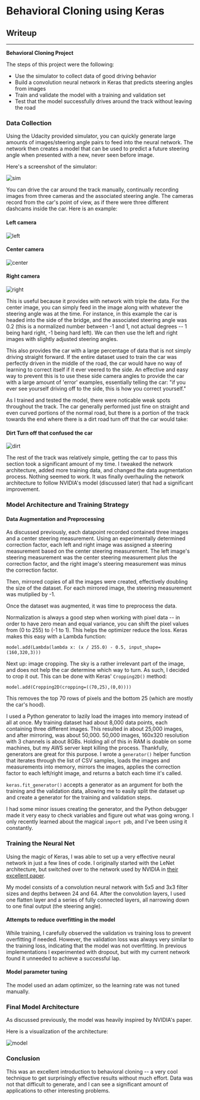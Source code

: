 # **Behavioral Cloning using Keras**

## Writeup

---

**Behavioral Cloning Project**

The steps of this project were the following:
* Use the simulator to collect data of good driving behavior
* Build a convolution neural network in Keras that predicts steering angles from images
* Train and validate the model with a training and validation set
* Test that the model successfully drives around the track without leaving the road


### Data Collection

Using the Udacity provided simulator, you can quickly generate large amounts of images/steering angle pairs to feed into the neural network. The network then creates a model that can be used to predict a future steering angle when presented with a new, never seen before image.

Here's a screenshot of the simulator:

![sim]

You can drive the car around the track manually, continually recording images from three cameras and the associated steering angle. The cameras record from the car's point of view, as if there were three different dashcams inside the car. Here is an example:

#### Left camera
![left]

#### Center camera
![center]

#### Right camera
![right]

This is useful because it provides with network with triple the data. For the center image, you can simply feed in the image along with whatever the steering angle was at the time. For instance, in this example the car is headed into the side of the bridge, and the associated steering angle was 0.2 (this is a normalized number between -1 and 1, not actual degrees -- 1 being hard right, -1 being hard left). We can then use the left and right images with slightly adjusted steering angles.

This also provides the car with a large percentage of data that is not simply driving straight forward. If the entire dataset used to train the car was perfectly driven in the middle of the road, the car would have no way of learning to correct itself if it ever veered to the side. An effective and easy way to prevent this is to use these side camera angles to provide the car with a large amount of 'error' examples, essentially telling the car: "if you ever see yourself driving off to the side, this is how you correct yourself."

As I trained and tested the model, there were noticable weak spots throughout the track. The car generally performed just fine on straight and even curved portions of the normal road, but there is a portion of the track towards the end where there is a dirt road turn off that the car would take:

#### Dirt Turn off that confused the car
![dirt]

The rest of the track was relatively simple, getting the car to pass this section took a significant amount of my time. I tweaked the network architecture, added more training data, and changed the data augmentation process. Nothing seemed to work. It was finally overhauling the network architecture to follow NVIDIA's model (discussed later) that had a significant improvement.

### Model Architecture and Training Strategy

#### Data Augmentation and Preprocessing

As discussed previously, each datapoint recorded contained three images and a center steering measurement. Using an experimentally determined correction factor, each left and right image was assigned a steering measurement based on the center steering measurement. The left image's steering measurement was the center steering measurement plus the correction factor, and the right image's steering measurement was minus the correction factor.

Then, mirrored copies of all the images were created, effectively doubling the size of the dataset. For each mirrored image, the steering measurement was mutiplied by -1.

Once the dataset was augmented, it was time to preprocess the data.

Normalization is always a good step when working with pixel data -- in order to have zero mean and equal variance, you can shift the pixel values from (0 to 255) to (-1 to 1). This helps the optimizer reduce the loss. Keras makes this easy with a Lambda function:

```
model.add(Lambda(lambda x: (x / 255.0) - 0.5, input_shape=(160,320,3)))
```

Next up: image cropping. The sky is a rather irrelevant part of the image, and does not help the car determine which way to turn. As such, I decided to crop it out. This can be done with Keras' `Cropping2D()` method:

```
model.add(Cropping2D(cropping=((70,25),(0,0))))
```

This removes the top 70 rows of pixels and the bottom 25 (which are mostly the car's hood).

I used a Python generator to lazily load the images into memory instead of all at once. My training dataset had about 8,000 data points, each containing three different images. This resulted in about 25,000 images, and after mirroring, was about 50,000. 50,000 images, 160x320 resolution with 3 channels is about 8GBs. Holding all of this in RAM is doable on some machines, but my AWS server kept killing the process. Thankfully, generators are great for this purpose. I wrote a `generator()` helper function that iterates through the list of CSV samples, loads the images and measurements into memory, mirrors the images, applies the correction factor to each left/right image, and returns a batch each time it's called.

`keras.fit_generator()` accepts a generator as an argument for both the training and the validation data, allowing me to easily split the dataset up and create a generator for the training and validation steps.

I had some minor issues creating the generator, and the Python debugger made it very easy to check variables and figure out what was going wrong. I only recently learned about the magical `import pdb`, and I've been using it constantly.

### Training the Neural Net

Using the magic of Keras, I was able to set up a very effective neural network in just a few lines of code. I originally started with the LeNet architecture, but switched over to the network used by NVIDIA in [their excellent paper](https://devblogs.nvidia.com/deep-learning-self-driving-cars/).

My model consists of a convolution neural network with 5x5 and 3x3 filter sizes and depths between 24 and 64. After the convolution layers, I used one flatten layer and a series of fully connected layers, all narrowing down to one final output (the steering angle).

#### Attempts to reduce overfitting in the model

While training, I carefully observed the validation vs training loss to prevent overfitting if needed. However, the validation loss was always very similar to the training loss, indicating that the model was not overfitting. In previous implementations I experimented with dropout, but with my current network found it unneeded to achieve a successful lap.

#### Model parameter tuning

The model used an adam optimizer, so the learning rate was not tuned manually.

###  Final Model Architecture

As discussed previously, the model was heavily inspired by NVIDIA's paper.

Here is a visualization of the architecture:

![model]

### Conclusion

This was an excellent introduction to behavioral cloning -- a very cool technique to get surprisingly effective results without much effort. Data was not that difficult to generate, and I can see a significant amount of applications to other interesting problems.

[//]: # (Image References)

[left]: ./examples/left.jpg "Left Camera"
[center]: ./examples/center.jpg "Center Camera"
[right]: ./examples/right.jpg "Right Camera"
[sim]: ./examples/sim_screenshot.png "Screenshot of Simulator"
[dirt]: ./examples/dirt.png "Dirt turnoff"
[model]: ./examples/model.png "Neural Network"
